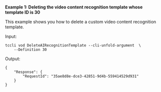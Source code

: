 **Example 1: Deleting the video content recognition template whose template ID is 30**

This example shows you how to delete a custom video content recognition template.

Input: 

```
tccli vod DeleteAIRecognitionTemplate --cli-unfold-argument  \
    --Definition 30
```

Output: 
```
{
    "Response": {
        "RequestId": "35ae8d8e-dce3-42851-9d4b-559414529d931"
    }
}
```


